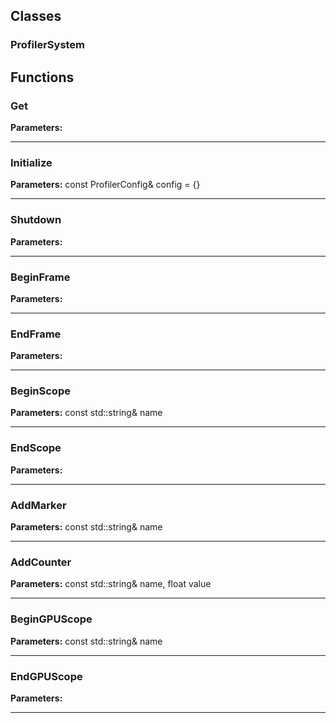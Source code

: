 
## Classes

### ProfilerSystem




## Functions

### Get



**Parameters:** 

---

### Initialize



**Parameters:** const ProfilerConfig& config = {}

---

### Shutdown



**Parameters:** 

---

### BeginFrame



**Parameters:** 

---

### EndFrame



**Parameters:** 

---

### BeginScope



**Parameters:** const std::string& name

---

### EndScope



**Parameters:** 

---

### AddMarker



**Parameters:** const std::string& name

---

### AddCounter



**Parameters:** const std::string& name, float value

---

### BeginGPUScope



**Parameters:** const std::string& name

---

### EndGPUScope



**Parameters:** 

---
